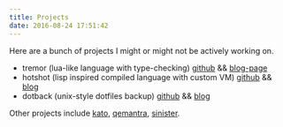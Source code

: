 ```yaml
---
title: Projects
date: 2016-08-24 17:51:42
---
```



Here are a bunch of projects I might or might not be actively working on.

- tremor (lua-like language with type-checking) [github](https://github.com/pspiagicw/tremor) && [blog-page](https://github.com/pspiagicw/tremor)
- hotshot (lisp inspired compiled language with custom VM) [github](https://github.com/pspiagicw/hotshot) && [blog](https://falconite.xyz/hotshot)
- dotback (unix-style dotfiles backup) [github](https://github.com/pspiagicw/dotback) && [blog](https://falconite.xyz/dotback)

Other projects include [kato](https://github.com/pspiagicw/kato), [qemantra](https://github.com/pspiagicw/qemantra), [sinister](https://github.com/pspiagicw/sinister).


